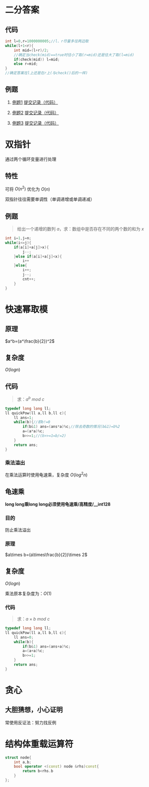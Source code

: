 # 二分答案

## 代码

```C++
int l=0,r=1000000005;//l、r尽量多往两边取
while(l+1<r){
    int mid=(l+r)/2;
    //确定当check(mid)==true时往小了取(r=mid)还是往大了取(l=mid)
    if(check(mid)) l=mid;
    else r=mid;
}
//确定答案在l上还是在r上(与check()后的一样)
```

## 例题

1. [例题1](https://www.luogu.com.cn/problem/P1873)
[提交记录（代码）](https://www.luogu.com.cn/record/67039816)

2. [例题2](https://www.luogu.com.cn/problem/P2440)
[提交记录（代码）](https://www.luogu.com.cn/record/67044431)

3. [例题3](https://www.luogu.com.cn/problem/P2678)
[提交记录（代码）](https://www.luogu.com.cn/record/67052708)

# 双指针

通过两个循环变量进行处理

## 特性

可将 $O(n^2)$ 优化为 $O(n)$

双指针往往需要单调性（单调递增或单调递减）

## 例题

> 给出一个递增的数列 $a$，求：数组中是否存在不同的两个数的和为 $x$

```C++
int i=1,j=n;
while(i<=j){
    if(a[i]+a[j]>x){
        j--;
    }else if(a[i]+a[j]<x){
        i++
    }else{
        i++;
        j--;
        cnt++;
    }
}
```

# **快速幂取模**

## 原理

$a^b=(a^\frac{b}{2})^2$

## 复杂度

$O(log n)$

## **代码**

> 求：$a^b$ $mod$ $c$

```C++
typedef long long ll;
ll quickPow(ll a,ll b,ll c){
    ll ans=1;
    while(b){//即b!=0
        if(b&1) ans=(ans*a)%c;//除去奇数的情况(b&1)=b%2
        a=(a*a)%c;
        b>>=1;//(b>>=1=b/=2)
    }
    return ans;
}
```

### 乘法溢出

在乘法运算时使用龟速乘，复杂度 $O(log^2 n)$

## 龟速乘

**long long乘long long必须使用龟速乘/高精度/__int128**

### 目的

防止乘法溢出

### 原理

$a\times b=(a\times\frac{b}{2})\times 2$

## 复杂度

$O(log n)$

乘法原本复杂度为：$O(1)$

### 代码

> 求：$a\times b$ $mod$ $c$

```C++
typedef long long ll;
ll quickPow(ll a,ll b,ll c){
    ll ans=0;
    while(b){
        if(b&1) ans=(ans+a)%c;
        a=(a+a)%c;
        b>>=1;
    }
    return ans;
}
```

# 贪心

## 大胆猜想，小心证明

常使用反证法：努力找反例

# **结构体重载运算符**

```C++
struct node{
    int a,b;
    bool operator <(const) node &rhs)const{
        return b<rhs.b
    }
};
```